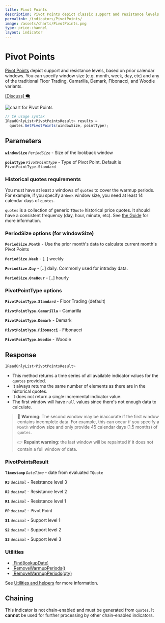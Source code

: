 ```yaml
---
title: Pivot Points
description: Pivot Points depict classic support and resistance levels, based on prior calendar windows.  You can specify window size (e.g. month, week, day, etc) and any of the traditional Floor Trading, Camarilla, Demark, Fibonacci, and Woodie variants.
permalink: /indicators/PivotPoints/
image: /assets/charts/PivotPoints.png
type: price-channel
layout: indicator
---
```


# Pivot Points

[Pivot Points](https://en.wikipedia.org/wiki/Pivot_point_(technical_analysis)) depict support and resistance levels, based on prior calendar windows.  You can specify window size (e.g. month, week, day, etc) and any of the traditional Floor Trading, Camarilla, Demark, Fibonacci, and Woodie variants.

[[Discuss] 🗨️](https://github.com/DaveSkender/Stock.Indicators/discussions/274 "Community discussion about this indicator")

![chart for Pivot Points](/assets/charts/PivotPoints.png)

```csharp
// C# usage syntax
IReadOnlyList<PivotPointsResult> results =
  quotes.GetPivotPoints(windowSize, pointType);
```

## Parameters

**`windowSize`** _`PeriodSize`_ - Size of the lookback window

**`pointType`** _`PivotPointType`_ - Type of Pivot Point.  Default is `PivotPointType.Standard`

### Historical quotes requirements

You must have at least `2` windows of `quotes` to cover the warmup periods.  For example, if you specify a `Week` window size, you need at least 14 calendar days of `quotes`.

`quotes` is a collection of generic `TQuote` historical price quotes.  It should have a consistent frequency (day, hour, minute, etc).  See [the Guide]({{site.baseurl}}/guide/#historical-quotes) for more information.

### PeriodSize options (for windowSize)

**`PeriodSize.Month`** - Use the prior month's data to calculate current month's Pivot Points

**`PeriodSize.Week`** - [..] weekly

**`PeriodSize.Day`** - [..] daily.  Commonly used for intraday data.

**`PeriodSize.OneHour`** - [..] hourly

### PivotPointType options

**`PivotPointType.Standard`** - Floor Trading (default)

**`PivotPointType.Camarilla`** - Camarilla

**`PivotPointType.Demark`** - Demark

**`PivotPointType.Fibonacci`** - Fibonacci

**`PivotPointType.Woodie`** - Woodie

## Response

```csharp
IReadOnlyList<PivotPointsResult>
```

- This method returns a time series of all available indicator values for the `quotes` provided.
- It always returns the same number of elements as there are in the historical quotes.
- It does not return a single incremental indicator value.
- The first window will have `null` values since there's not enough data to calculate.

> &#128681; **Warning**: The second window may be inaccurate if the first window contains incomplete data.  For example, this can occur if you specify a `Month` window size and only provide 45 calendar days (1.5 months) of `quotes`.
>
> &#128073; **Repaint warning**: the last window will be repainted if it does not contain a full window of data.

### PivotPointsResult

**`Timestamp`** _`DateTime`_ - date from evaluated `TQuote`

**`R3`** _`decimal`_ - Resistance level 3

**`R2`** _`decimal`_ - Resistance level 2

**`R1`** _`decimal`_ - Resistance level 1

**`PP`** _`decimal`_ - Pivot Point

**`S1`** _`decimal`_ - Support level 1

**`S2`** _`decimal`_ - Support level 2

**`S3`** _`decimal`_ - Support level 3

### Utilities

- [.Find(lookupDate)]({{site.baseurl}}/utilities#find-indicator-result-by-date)
- [.RemoveWarmupPeriods()]({{site.baseurl}}/utilities#remove-warmup-periods)
- [.RemoveWarmupPeriods(qty)]({{site.baseurl}}/utilities#remove-warmup-periods)

See [Utilities and helpers]({{site.baseurl}}/utilities#utilities-for-indicator-results) for more information.

## Chaining

This indicator is not chain-enabled and must be generated from `quotes`.  It **cannot** be used for further processing by other chain-enabled indicators.
